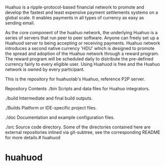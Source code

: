 Huahuo is a ripple-protocol-based financial network to promote and develop the fastest and least expensive payment settlements systems on a global scale. It enables payments in all types of currency as easy as sending email.

As the core component of the huahuo network, the underlying Huahuo is a series of servers that run peer to peer software. Anyone can freely set up a Huahuod server to being accepting or receiving payments. Huahuo network introduces a second native currency 'HDU' which is designed to promote the spread and adoption of the Huahuo network through a reward program. The reward program will be scheduled daily to distribute the pre-defined currency fairly to every eligible user. Using Huahuod is free and the Huahuo network is owned by every participant.

This is the repository for huahuolab's Huahuo, reference P2P server.

Repository Contents
./bin
Scripts and data files for Huahuo integrators.

./build
Intermediate and final build outputs.

./Builds
Platform or IDE-specific project files.

./doc
Documentation and example configuration files.

./src
Source code directory. Some of the directories contained here are external repositories inlined via git-subtree, see the corresponding README for more details.# huahuod
# huahuod
